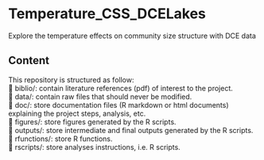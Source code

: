 # Temperature_CSS_DCELakes
Explore the temperature effects on community size structure with DCE data

## Content
This repository is structured as follow:  
📁 biblio/: contain literature references (pdf) of interest to the project.  
📁 data/: contain raw files that should never be modified.   
📁 doc/: store documentation files (R markdown or html documents) explaining the project steps, analysis, etc.    
📁 figures/: store figures generated by the R scripts.  
📁 outputs/: store intermediate and final outputs generated by the R scripts.  
📁 rfunctions/: store R functions.  
📁 rscripts/: store analyses instructions, i.e. R scripts.  
